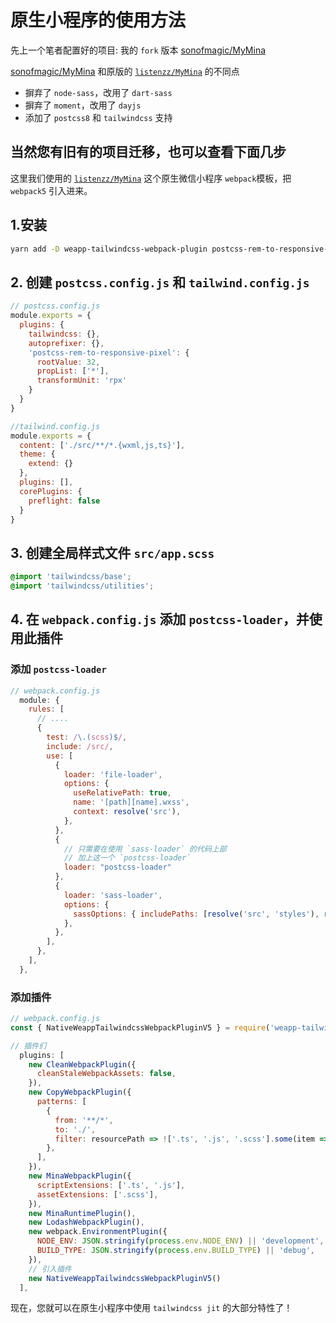 # 原生小程序的使用方法

先上一个笔者配置好的项目: 我的 `fork` 版本 [sonofmagic/MyMina](https://github.com/sonofmagic/MyMina)

[sonofmagic/MyMina](https://github.com/sonofmagic/MyMina) 和原版的 [`listenzz/MyMina`](https://github.com/listenzz/MyMina) 的不同点

- 摒弃了 `node-sass`，改用了 `dart-sass`
- 摒弃了 `moment`，改用了 `dayjs`
- 添加了 `postcss8` 和 `tailwindcss` 支持

## 当然您有旧有的项目迁移，也可以查看下面几步

这里我们使用的 [`listenzz/MyMina`](https://github.com/listenzz/MyMina) 这个原生微信小程序 `webpack`模板，把 `webpack5` 引入进来。

## 1.安装

```bash
yarn add -D weapp-tailwindcss-webpack-plugin postcss-rem-to-responsive-pixel tailwindcss postcss postcss-loader autoprefixer
```

## 2. 创建 `postcss.config.js` 和 `tailwind.config.js`

```js
// postcss.config.js
module.exports = {
  plugins: {
    tailwindcss: {},
    autoprefixer: {},
    'postcss-rem-to-responsive-pixel': {
      rootValue: 32,
      propList: ['*'],
      transformUnit: 'rpx'
    }
  }
}
```

```js
//tailwind.config.js
module.exports = {
  content: ['./src/**/*.{wxml,js,ts}'],
  theme: {
    extend: {}
  },
  plugins: [],
  corePlugins: {
    preflight: false
  }
}
```

## 3. 创建全局样式文件 `src/app.scss`

```scss
@import 'tailwindcss/base';
@import 'tailwindcss/utilities';
```

## 4. 在 `webpack.config.js` 添加 `postcss-loader`，并使用此插件

### 添加 `postcss-loader`

```js
// webpack.config.js
  module: {
    rules: [
      // ....
      {
        test: /\.(scss)$/,
        include: /src/,
        use: [
          {
            loader: 'file-loader',
            options: {
              useRelativePath: true,
              name: '[path][name].wxss',
              context: resolve('src'),
            },
          },
          {
            // 只需要在使用 `sass-loader` 的代码上部
            // 加上这一个 `postcss-loader`
            loader: "postcss-loader"
          },
          {
            loader: 'sass-loader',
            options: {
              sassOptions: { includePaths: [resolve('src', 'styles'), resolve('src')] },
            },
          },
        ],
      },
    ],
  },
```

### 添加插件

```js
// webpack.config.js
const { NativeWeappTailwindcssWebpackPluginV5 } = require('weapp-tailwindcss-webpack-plugin ')

// 插件们
  plugins: [
    new CleanWebpackPlugin({
      cleanStaleWebpackAssets: false,
    }),
    new CopyWebpackPlugin({
      patterns: [
        {
          from: '**/*',
          to: './',
          filter: resourcePath => !['.ts', '.js', '.scss'].some(item => resourcePath.endsWith(item)),
        },
      ],
    }),
    new MinaWebpackPlugin({
      scriptExtensions: ['.ts', '.js'],
      assetExtensions: ['.scss'],
    }),
    new MinaRuntimePlugin(),
    new LodashWebpackPlugin(),
    new webpack.EnvironmentPlugin({
      NODE_ENV: JSON.stringify(process.env.NODE_ENV) || 'development',
      BUILD_TYPE: JSON.stringify(process.env.BUILD_TYPE) || 'debug',
    }),
    // 引入插件
    new NativeWeappTailwindcssWebpackPluginV5()
  ],
```

现在，您就可以在原生小程序中使用 `tailwindcss jit` 的大部分特性了！
